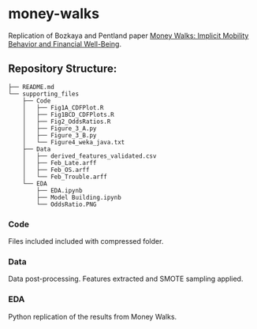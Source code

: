 # money-walks
Replication of Bozkaya and Pentland paper [Money Walks: Implicit Mobility Behavior and Financial Well-Being](http://journals.plos.org/plosone/article?id=10.1371/journal.pone.0136628).  


## Repository Structure: 

```
├── README.md
└── supporting_files
    ├── Code
    │   ├── Fig1A_CDFPlot.R
    │   ├── Fig1BCD_CDFPlots.R
    │   ├── Fig2_OddsRatios.R
    │   ├── Figure_3_A.py
    │   ├── Figure_3_B.py
    │   └── Figure4_weka_java.txt
    ├── Data
    │   ├── derived_features_validated.csv
    │   ├── Feb_Late.arff
    │   ├── Feb_OS.arff
    │   └── Feb_Trouble.arff
    └── EDA
        ├── EDA.ipynb 
        ├── Model Building.ipynb
        └── OddsRatio.PNG
```

### Code
Files included included with compressed folder. 

### Data
Data post-processing. Features extracted and SMOTE sampling applied. 

### EDA 
Python replication of the results from Money Walks. 
